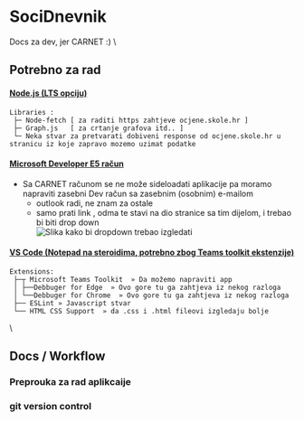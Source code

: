 # SociDnevnik
Docs za dev, jer CARNET   :)
\
## Potrebno za rad 

#### [Node.js (LTS opciju)](https://nodejs.org/en/download/)
   
    Libraries :
     ├─ Node-fetch [ za raditi https zahtjeve ocjene.skole.hr ]
     ├─ Graph.js   [ za crtanje grafova itd.. ]
     └─ Neka stvar za pretvarati dobiveni response od ocjene.skole.hr u stranicu iz koje zapravo mozemo uzimat podatke

#### [Microsoft Developer E5 račun](https://docs.microsoft.com/en-us/microsoftteams/platform/build-your-first-app/build-first-app-overview#set-up-your-development-account)
-  Sa CARNET računom se ne može sideloadati aplikacije pa moramo napraviti zasebni Dev račun sa zasebnim (osobnim) e-mailom 
    - outlook radi, ne znam za ostale
    - samo prati link , odma te stavi na dio stranice sa tim dijelom, i trebao bi biti drop down\
![Slika kako bi dropdown trebao izgledati](https://imgur.com/LagiYU6.png "Izgled drop downa")
    

#### [VS Code (Notepad na steroidima, potrebno zbog Teams toolkit ekstenzije)](https://code.visualstudio.com) 

    Extensions:
     ├─┬ Microsoft Teams Toolkit  » Da možemo napraviti app
     │ ├──Debbuger for Edge  » Ovo gore tu ga zahtjeva iz nekog razloga
     │ └──Debbuger for Chrome  » Ovo gore tu ga zahtjeva iz nekog razloga
     ├── ESLint » Javascript stvar
     └── HTML CSS Support  » da .css i .html fileovi izgledaju bolje
         
\

## Docs / Workflow 

### Preprouka za rad aplikcaije 

### git version control 
